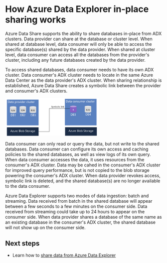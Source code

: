 # How Azure Data Explorer in-place sharing works

Azure Data Share supports the ability to share databases in-place from ADX clusters. Data provider can share at the database or cluster level. When shared at database level, data consumer will only be able to access the specific database(s) shared by the data provider. When shared at cluster level, data consumer can access all the databases from the provider's cluster, including any future databases created by the data provider. 

To access shared databases, data consumer needs to have its own ADX cluster. Data consumer's ADX cluster needs to locate in the same Azure Data Center as the data provider's ADX cluster. When sharing relationship is established, Azure Data Share creates a symbolic link between the  provider and consumer's ADX clusters. 

<img src="./media/adx-sharing-architecture.png" width="60%">

Data consumer can only read or query the data, but not write to the shared databases. Data consumer can configure its own access and caching policies to the shared databases, as well as view logs of its own query. When data consumer accesses the data, it uses resources from the consumer's ADX cluster. Data may be cahed in the consumer's ADX cluster for improved query performance, but is not copied to the blob storage powering the consumer's ADX cluster. When data provider revokes access, symbolic link is deleted, and the shared database(s) are no longer available to the data consumer.

Azure Data Explorer supports two modes of data ingestion: batch and streaming. Data received from batch in the shared database will appear between a few seconds to a few minutes on the consumer side. Data received from streaming could take up to 24 hours to appear on the consumer side. When data provider shares a database of the same name as an existing database in the consumer's ADX cluster, the shared database will not show up on the consumer side.

## Next steps

- Learn how to [share data from Azure Data Explorer](share-your-adx-data.md)
